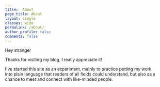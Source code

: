 ```yaml
---
title:  About
page_title: About
layout: single
classes: wide
permalink: /about/
author_profile: false
comments: false
---
```


Hey stranger

Thanks for visiting my blog, I really appreciate it!

I've started this site as an experiment, mainly to practice putting my work 
into plain language that readers of all fields could understand, but also as 
a chance to meet and connect with like-minded people.